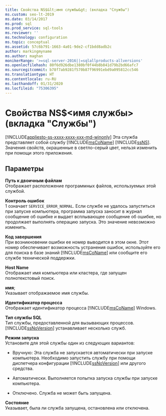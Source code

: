 ```yaml
---
title: Свойства NS$&lt;имя службы&gt; (вкладка "Службы")
ms.custom: seo-lt-2019
ms.date: 03/14/2017
ms.prod: sql
ms.prod_service: sql-tools
ms.reviewer: ''
ms.technology: configuration
ms.topic: conceptual
ms.assetid: 57c6b791-1663-4a01-9de2-cf1bdd8adb2c
author: markingmyname
ms.author: maghan
monikerRange: '>=sql-server-2016||=sqlallproducts-allversions'
ms.openlocfilehash: 80f6d926dbe1380bf0f44b8b841d79b2bd66afc7
ms.sourcegitcommit: b78f7ab9281f570b87f96991ebd9a095812cc546
ms.translationtype: HT
ms.contentlocale: ru-RU
ms.lasthandoff: 01/31/2020
ms.locfileid: "75306395"
---
```

# <a name="nsltservice-namegt-properties-service-tab"></a>Свойства NS$&lt;имя службы&gt; (вкладка "Службы")
[!INCLUDE[appliesto-ss-xxxx-xxxx-xxx-md-winonly](../../includes/appliesto-ss-xxxx-xxxx-xxx-md-winonly.md)]
  Эта служба представляет собой службу [!INCLUDE[msCoName](../../includes/msconame-md.md)] [!INCLUDE[ssNS](../../includes/ssns-md.md)]. Значения свойств, окрашенные в светло-серый цвет, нельзя изменить при помощи этого приложения.  
  
## <a name="options"></a>Параметры  
 **Путь к двоичным файлам**  
 Отображает расположение программных файлов, используемых этой службой.  
  
 **Контроль ошибок**  
 1 означает `SERVICE_ERROR_NORMAL`. Если службе не удалось запуститься при запуске компьютера, программа запуска заносит в журнал сообщение об ошибке и выдает всплывающее сообщение об ошибке, но продолжает выполнять операцию запуска. Это значение невозможно изменить.  
  
 **Код завершения**  
 При возникновении ошибки ее номер выводится в этом окне. Этот номер обеспечивает возможность устранения ошибок, используйте его для поиска в базе знаний [!INCLUDE[msCoName](../../includes/msconame-md.md)] или сообщите его службе технической поддержки.  
  
 **Host Name**  
 Отображает имя компьютера или кластера, где запущен полнотекстовый поиск.  
  
 **имя**;  
 Указывает отображаемое имя службы.  
  
 **Идентификатор процесса**  
 Отображает идентификатор процесса [!INCLUDE[msCoName](../../includes/msconame-md.md)] Windows.  
  
 **Тип службы SQL**  
 Тип службы, предоставленной для вызывающих процессов. [!INCLUDE[ssNoVersion](../../includes/ssnoversion-md.md)] устанавливает несколько служб.  
  
 **Режим запуска**  
 Установите для этой службы один из следующих вариантов:  
  
-   Вручную: Эта служба не запускается автоматически при запуске компьютера. Необходимо запустить службу при помощи диспетчера конфигурации [!INCLUDE[ssNoVersion](../../includes/ssnoversion-md.md)] или другого средства.  
  
-   Автоматически. Выполняется попытка запуска службы при запуске компьютера.  
  
-   Отключено. Служба не может быть запущена.  
  
 **Состояние**  
 Указывает, была ли служба запущена, остановлена или отключена.  
  
  

